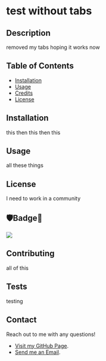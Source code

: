  
# test without tabs

## Description
    
removed my tabs hoping it works now
    
    
## Table of Contents
    
* [Installation](#installation)
* [Usage](#Usage)
* [Credits](#Credits)
* [License](#License)
    
    
## Installation
    
this then this then this
    
    
## Usage
    
all these things
    
    
## License
    
I need to work in a community
    
    
## 🛡Badge📛
    
![](https://img.shields.io/badge/hello-person-orange)
    
        
## Contributing
        
all of this
    
        
## Tests
    
testing
    
    
## Contact
    
Reach out to me with any questions!
    
* [Visit my GitHub Page](https://github.com/q118).
* [Send me an Email](mailto:shelbyfish91@gmail.com).
